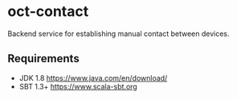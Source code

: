 # oct-contact
Backend service for establishing manual contact between devices.

## Requirements
- JDK 1.8 <https://www.java.com/en/download/>
- SBT 1.3+ <https://www.scala-sbt.org>
